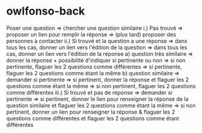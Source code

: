 # owlfonso-back

Poser une question 
=> chercher une question similaire
    i.) Pas trouvé
        => proposer un lien pour remplir la réponse
        => (plus tard) proposer des personnes à contacter
    ii.) Si trouvé et la question a une réponse
        => dans tous les cas, donner un lien vers l'édition de la question
        => dans tous les cas, donner un lien vers l'édition de la réponse
        a) question très similaire
            => donner la réponse + possibilité d'indiquer si pertinente ou non
                => si non pertinente, flaguer les 2 questions comme différentes
                => si pertinente, flaguer les 2 questions comme étant la même
        b) question similaire
            => demander si pertinente
                => si pertinent, donner la réponse et flaguer les 2 questions comme étant la même
                => si non pertinent, flaguer les 2 questions comme différentes
    iii.) Si trouvé et pas de réponse
            => demander si pertinente
                => si pertinent, donner le lien pour renseigner la réponse de la question similaire et flaguer les 2 questions comme étant la même
                => si non pertinent, donner un lien pour renseigner la réponse & flaguer les 2 questions comme différentes et flaguer les 2 questions comme étant différentes
